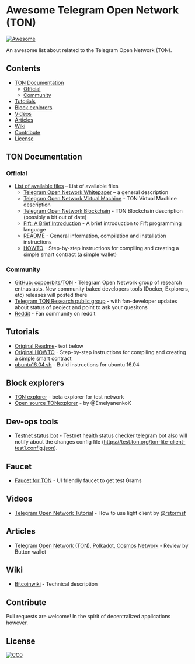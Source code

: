 # Awesome Telegram Open Network (TON)
[![Awesome](https://awesome.re/badge.svg)](https://awesome.re)

An awesome list about related to the Telegram Open Network (TON).

## Contents

<!-- toc -->

- [TON Documentation](#ton-documentation)
  * [Official](#official)
  * [Community](#community)
- [Tutorials](#tutorials)
- [Block explorers](#block-explorers)
- [Videos](#videos)
- [Articles](#articles)
- [Wiki](#wiki)
- [Contribute](#contribute)
- [License](#license)

<!-- tocstop -->

## TON Documentation

### Official

- [List of available files](https://test.ton.org/download.html) – List of available files
  - [Telegram Open Network Whitepaper](https://test.ton.org/ton.pdf) – a general description
  - [Telegram Open Network Virtual Machine](https://test.ton.org/tvm.pdf) - TON Virtual Machine description
  - [Telegram Open Network Blockchain](https://test.ton.org/tblkch.pdf) - TON Blockchain description (possibly a bit out of date)
  - [Fift: A Brief Introduction](https://test.ton.org/fiftbase.pdf) - A brief introduction to Fift programming language
  - [README](https://test.ton.org/README.txt) -
  General information, compilation and installation instructions
  - [HOWTO](https://test.ton.org/HOWTO.txt) - Step-by-step instructions for compiling and creating a simple smart contract (a simple wallet)

### Community

- [GitHub: copperbits/TON](https://github.com/copperbits/TON) - Telegram Open Network group of research enthusiasts. New community baked developers tools (Docker, Explorers, etc) releases will posted there
- [Telegram TON Research public group](https://t.me/ton_research) - with fan-developer updates about status of peoject and point to ask your quesitons
- [Reddit](https://www.reddit.com/r/TelegramOpenNetwork/) - Fan community on reddit

## Tutorials

- [Original Readme](#original-readme)- text below
- [Original HOWTO](/docs/HOWTO.md) - Step-by-step instructions for compiling and creating a simple smart contract
- [ubuntu16.04.sh](https://github.com/copperbits/TON/blob/master/docs/ubuntu16.04.sh) - Build instructions for ubuntu 16.04

## Block explorers

- [TON explorer](https://explorer.test.ton.cryptoprocessing.io) - beta explorer for test network
- [Open source TONexplorer](http://tonwatcher.com) - by @EmelyanenkoK

## Dev-ops tools

- [Testnet status bot](https://t.me/testnetstatus) - Testnet health status checker telegram bot also will notify about the changes config file (https://test.ton.org/ton-lite-client-test1.config.json).

## Faucet

- [Faucet for TON](https://faucet.copperbits.io) - UI friendly faucet to get test Grams

## Videos

- [Telegram Open Network Tutorial](https://www.youtube.com/watch?v=J7K2nq5lf7I&feature=youtu.be) - How to use light client by [@rstormsf](https://twitter.com/rstormsf)

## Articles
- [Telegram Open Network (TON), Polkadot, Cosmos Network](https://medium.com/@buttonwallet/telegram-open-network-ton-polkadot-cosmos-network-future-of-blockchains-7b466b8f2e40) - Review by Button wallet

## Wiki

- [Bitcoinwiki](https://en.bitcoinwiki.org/wiki/TON) - Technical description

## Contribute

Pull requests are welcome! In the spirit of decentralized applications however.

## License

[![CC0](http://mirrors.creativecommons.org/presskit/buttons/88x31/svg/cc-zero.svg)](http://creativecommons.org/publicdomain/zero/1.0)
